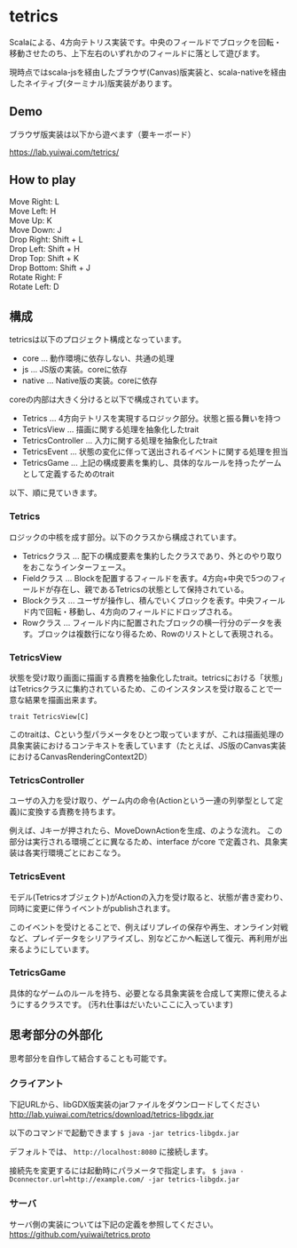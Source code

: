 # tetrics

Scalaによる、4方向テトリス実装です。中央のフィールドでブロックを回転・移動させたのち、上下左右のいずれかのフィールドに落として遊びます。

現時点ではscala-jsを経由したブラウザ(Canvas)版実装と、scala-nativeを経由したネイティブ(ターミナル)版実装があります。

## Demo

ブラウザ版実装は以下から遊べます（要キーボード）

https://lab.yuiwai.com/tetrics/

## How to play

Move Right: L  
Move Left: H  
Move Up: K  
Move Down: J  
Drop Right: Shift + L  
Drop Left: Shift + H  
Drop Top: Shift + K  
Drop Bottom: Shift + J  
Rotate Right: F  
Rotate Left: D  

## 構成

tetricsは以下のプロジェクト構成となっています。

- core ... 動作環境に依存しない、共通の処理
- js ... JS版の実装。coreに依存
- native ... Native版の実装。coreに依存

coreの内部は大きく分けると以下で構成されています。

- Tetrics ... 4方向テトリスを実現するロジック部分。状態と振る舞いを持つ
- TetricsView ... 描画に関する処理を抽象化したtrait
- TetricsController ... 入力に関する処理を抽象化したtrait
- TetricsEvent ... 状態の変化に伴って送出されるイベントに関する処理を担当
- TetricsGame ... 上記の構成要素を集約し、具体的なルールを持ったゲームとして定義するためのtrait

以下、順に見ていきます。

### Tetrics

ロジックの中核を成す部分。以下のクラスから構成されています。

- Tetricsクラス ... 配下の構成要素を集約したクラスであり、外とのやり取りをおこなうインターフェース。
- Fieldクラス ... Blockを配置するフィールドを表す。4方向+中央で5つのフィールドが存在し、親であるTetricsの状態として保持されている。
- Blockクラス ... ユーザが操作し、積んでいくブロックを表す。中央フィールド内で回転・移動し、4方向のフィールドにドロップされる。
- Rowクラス ... フィールド内に配置されたブロックの横一行分のデータを表す。ブロックは複数行になり得るため、Rowのリストとして表現される。

### TetricsView

状態を受け取り画面に描画する責務を抽象化したtrait。tetricsにおける「状態」はTetricsクラスに集約されているため、このインスタンスを受け取ることで一意な結果を描画出来ます。

```
trait TetricsView[C]
```

このtraitは、Cという型パラメータをひとつ取っていますが、これは描画処理の具象実装におけるコンテキストを表しています（たとえば、JS版のCanvas実装におけるCanvasRenderingContext2D）

### TetricsController

ユーザの入力を受け取り、ゲーム内の命令(Actionという一連の列挙型として定義)に変換する責務を持ちます。

例えば、Jキーが押されたら、MoveDownActionを生成、のような流れ。
この部分は実行される環境ごとに異なるため、interface がcore で定義され、具象実装は各実行環境ごとにおこなう。

### TetricsEvent

モデル(Tetricsオブジェクト)がActionの入力を受け取ると、状態が書き変わり、同時に変更に伴うイベントがpublishされます。

このイベントを受けとることで、例えばリプレイの保存や再生、オンライン対戦など、プレイデータをシリアライズし、別などこかへ転送して復元、再利用が出来るようにしています。

### TetricsGame

具体的なゲームのルールを持ち、必要となる具象実装を合成して実際に使えるようにするクラスです。
(汚れ仕事はだいたいここに入っています)

## 思考部分の外部化

思考部分を自作して結合することも可能です。

### クライアント

下記URLから、libGDX版実装のjarファイルをダウンロードしてください
http://lab.yuiwai.com/tetrics/download/tetrics-libgdx.jar

以下のコマンドで起動できます
```$ java -jar tetrics-libgdx.jar```

デフォルトでは、 `http://localhost:8080` に接続します。

接続先を変更するには起動時にパラメータで指定します。
```$ java -Dconnector.url=http://example.com/ -jar tetrics-libgdx.jar```

### サーバ

サーバ側の実装については下記の定義を参照してください。
https://github.com/yuiwai/tetrics.proto

